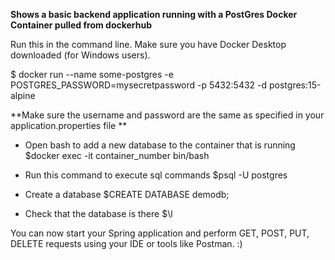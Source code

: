 **Shows a basic backend application running with a PostGres Docker Container pulled from dockerhub** 

Run this in the command line. Make sure you have Docker Desktop downloaded (for Windows users). 

$ docker run --name some-postgres -e POSTGRES_PASSWORD=mysecretpassword -p 5432:5432 -d postgres:15-alpine

**Make sure the username and password are the same as specified in your application.properties file **

* Open bash to add a new database to the container that is running
$docker exec -it container_number bin/bash

* Run this command to execute sql commands 
$psql -U postgres

* Create a database 
$CREATE DATABASE demodb;

* Check that the database is there
$\l

You can now start your Spring application and perform GET, POST, PUT, DELETE requests using your IDE or tools like Postman. :)
